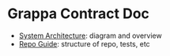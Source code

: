 # Grappa Contract Doc

- [System Architecture](./architecture.md): diagram and overview
- [Repo Guide](./repo-guide.md): structure of repo, tests, etc
